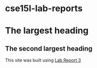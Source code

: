# cse15l-lab-reports
# The largest heading
## The second largest heading

This site was built using [Lab Report 3](https://pages.github.com/)
